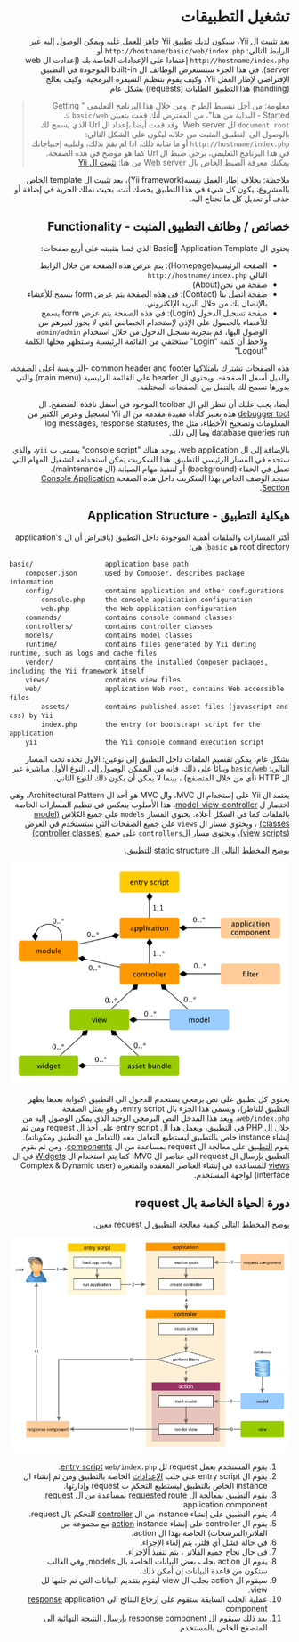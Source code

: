 # <div dir="rtl">تشغيل التطبيقات</div>

<p dir="rtl">
بعد تثبيت ال Yii، سيكون لديك تطبيق Yii جاهز للعمل عليه ويمكن الوصول إليه عبر
الرابط التالي:  <code>http://hostname/basic/web/index.php</code>  أو <code>http://hostname/index.php</code> إعتمادا على الإعدادات
الخاصة بك (إعدادت ال web server). في هذا الجزء سنستعرض الوظائف ال built-in الموجودة في التطبيق الإفتراضي لإطار العمل Yii، وكيف يقوم بتنظيم الشيفرة البرمجية، وكيف يعالج (handling) هذا التطبيق الطلبات (requests) بشكل عام.
</p>

<blockquote><p dir="rtl">
    معلومة: من أجل تبسيط الطرح، ومن خلال هذا البرنامج التعليمي " Getting Started - البداية من هنا"، من المفترض أنك قمت بتعيين <code>basic/web</code> ك <code>document root</code> لل Web server، وقد قمت أيضا بإعداد ال Url الذي يسمح لك بالوصول الى التطبيق المثبت من خلاله ليكون على الشكل التالي: <code>http://hostname/index.php</code> أو ما شابه ذلك.
اذا لم تقم بذلك، ولتلبية إحتياجاتك في هذا البرنامج التعليمي، يرجى ضبط ال Url كما هو موضح في هذه الصفحة.
يمكنك معرفة الضبط الخاص بال Web server من هنا:  <a href="start-installation.md">تثبيت ال Yii </a>
</p></blockquote>

<p dir="rtl">
ملاحظة: بخلاف إطار العمل نفسه(Yii framework)، بعد تثبيت ال template الخاص بالمشروع، يكون كل شيء في هذا التطبيق يخصك أنت، بحيث تملك الحرية في إضافة أو حذف أو تعديل كل ما تحتاج اليه.
</p>


## <div dir="rtl">خصائص / وظائف التطبيق المثبت - Functionality</div> <span id="functionality"></span>

<p dir="rtl">
    يحتوي ال Basic ِApplication Template الذي قمنا بتثبيته على أربع صفحات:
</p>

<ul dir="rtl">
    <li>الصفحة الرئيسية(Homepage): يتم عرض هذه الصفحة من خلال الرابط التالي <code>http://hostname/index.php</code> </li>
    <li>صفحة من نحن(About)</li>
    <li>صفحة اتصل بنا (Contact): في هذه الصفحة يتم عرض form يسمح للأعشاء بالإتصال بك من خلال البريد الإلكتروني.</li>
    <li>صفحة تسجيل الدخول (Login): في هذه الصفحة يتم عرض form يسمح للأعضاء بالحصول على الإذن لإستخدام الخصائص التي لا يجوز لغيرهم من الوصول اليها، قم بتجربة تسجيل الدخول من خلال استخدام <code>admin/admin</code> ولاحظ أن كلمة "Login" ستختفي من القائمة الرئيسية وستظهر محلها الكلمة "Logout"</li>
</ul>

<p dir="rtl">
هذه الصفحات تشترك بامتلاكها common header and footer -الترويسة أعلى الصفحة، والذيل أسفل الصفحة-. ويحتوي ال header على القائمة الرئيسية (main menu) والتي بدورها تسمح لك بالتنقل بين الصفحات المختلفة.
</p>

<p dir="rtl">
    أيضا، يجب عليك أن تنظر الى ال toolbar الموجود في أسفل نافذة المتصفح. ال <a href="https://github.com/yiisoft/yii2-debug/blob/master/docs/guide/README.md">debugger tool</a> هذه تعتبر كأداة مفيدة مقدمة من ال Yii لتسجيل وعرض الكثير من المعلومات وتصحيح الأخطاء، مثل  log messages, response statuses, the database queries run وما إلى ذلك.
</p>

<p dir="rtl">
    بالإضافة إلى ال  web application، يوجد هناك "console script" يسمى ب <code>yii</code>، والذي ستجده في المسار الرئيسي للتطبيق. هذا السكربت يمكن استخدامه لتشغيل المهام التي تعمل في الخفاء (background)  أو لتنفيذ مهام الصيانة (ال maintenance). <br /> ستجد الوصف الخاص بهذا السكربت  
    داخل هذه الصفحة <a href="tutorial-console.md">Console Application Section</a>.
</p>



## <div dir="rtl">هيكلية التطبيق - Application Structure</a> <span id="application-structure"></span>

<p dir="rtl">
    أكثر المسارات والملفات أهمية الموجودة داخل التطبيق (بافتراض أن ال application's root directory هو <code>basic</code>) هي:  
</p>

```
basic/                  application base path
    composer.json       used by Composer, describes package information
    config/             contains application and other configurations
        console.php     the console application configuration
        web.php         the Web application configuration
    commands/           contains console command classes
    controllers/        contains controller classes
    models/             contains model classes
    runtime/            contains files generated by Yii during runtime, such as logs and cache files
    vendor/             contains the installed Composer packages, including the Yii framework itself
    views/              contains view files
    web/                application Web root, contains Web accessible files
        assets/         contains published asset files (javascript and css) by Yii
        index.php       the entry (or bootstrap) script for the application
    yii                 the Yii console command execution script
```

<p dir="rtl">
بشكل عام، يمكن تقسيم الملفات داخل التطبيق إلى نوعين: الاول تجده تحت المسار التالي: <code>basic/web</code والثاني تجده بالمسارات الأخرى.<br />
وبنائا على ذلك، فإنه من الممكن الوصول إلى النوع الأول مباشرة عبر ال HTTP (أي من خلال المتصفح) ، بينما لا يمكن أن يكون ذلك للنوع الثاني.
</p>

<p dir="rtl">
    يعتمد ال Yii على إستخدام ال MVC، وال MVC هو أحد ال Architectural Pattern، وهي اختصار ل <a href="http://wikipedia.org/wiki/Model-view-controller">model-view-controller</a>،
هذا الأسلوب ينعكس في تنظيم المسارات الخاصة بالملفات كما في الشكل أعلاه. يحتوي المسار <code>models</code> على جميع الكلاس <a href="../guide/structure-models.md">(model classes)</a> ، ويحتوي مسار ال <code>views</code> على جميع الصفحات التي ستستخدم في العرض <a href="../guide/structure-controllers.md">(view scripts)</a>، ويحتوي مسار ال<code>controllers</code> على
    جميع <a href="../guide/structure-views.md">(controller classes)</a> 
</p>

<p dir="rtl">
    يوضح المخطط التالي ال static structure للتطبيق. 
</p>

![Static Structure of Application](../guide/images/application-structure.png)

<p dir="rtl">
    يحتوي كل تطبيق على نص برمجي يستخدم للدخول الى التطبيق (كبوابة بعدها يظهر التطبيق للناظر)، ويسمى هذا الجزء بال entry script، وهو يمثل الصفحة <code>web/index.php</code>، ويعد هذا المدخل النص البرمجي الوحيد الذي يمكن الوصول إليه من خلال ال PHP في التطبيق، ويعمل هذا ال entry script على أخذ ال request ومن ثم إنشاء instance خاص بالتطبيق ليستطيع التعامل معه (التعامل مع التطبيق ومكوناته).
    يقوم <a href="../guide/structure-applications.md">التطبيق</a> على معالجة ال request بمساعدة من ال <a href="../guide/concept-components.md">components</a>، ومن ثم بقوم التطبيق بإرسال ال request الى عناصر ال MVC، كما يتم استخدام ال <a href="../guide/structure-widgets.md">Widgets</a> في ال <a href="../guide/structure-views.md">views</a> للمساعدة في إنشاء العناصر المعقدة والمتغيرة (Complex & Dynamic user interface) لواجهة المستخدم.
</p>


## <div dir="rtl">دورة الحياة الخاصة بال request</a> <span id="request-lifecycle"></span>

<p dir="rtl">
يوضح المخطط التالي كيفية معالجة التطبيق ل request معين.
</p>

![Request Lifecycle](../guide/images/request-lifecycle.png)

<ol dir="rtl">
    <li>يقوم المستخدم بعمل request لل <a href="../guide/structure-entry-scripts.md">entry script</a> <code>web/index.php</code>.</li>
    <li>يقوم ال entry script على جلب <a href="../guide/concept-configurations.md">الإعدادات</a> الخاصة بالتطبيق ومن ثم إنشاء ال instance الخاص بالتطبيق ليستطيع التحكم ب request وإدارتها.</li>
    <li>يقوم التطبيق بمعالجة ال <a href="../guide/runtime-routing.md">requested route</a> بمساعدة من ال <a href="../guide/runtime-requests.md">request</a> application component.</li>
    <li>يقوم التطبيق على إنشاء instance من ال <a href="../guide/structure-controllers.md">controller</a> للتحكم بال request.</li>
    <li>يقوم ال controller على إنشاء <a href="../guide/structure-controllers.md">action</a> instance مع مجموعة من الفلاتر(المرشحات) الخاصة بهذا ال action.</li>
    <li>في حالة فشل أي فلتر، يتم إلغاء الإجراء.</li>
    <li>في حال نجاح جميع الفلاتر ، يتم تنفيذ الإجراء.</li>
    <li>يقوم ال action بجلب بعض البيانات الخاصة بال models, وفي الغالب ستكون من قاعدة البيانات إن أمكن ذلك.</li>
    <li>سيقوم ال action بجلب ال view ليقوم بتقديم البيانات التي تم جلبها لل view.</li>
    <li>عملية الجلب السابقة ستقوم على إرجاع النتائج الى <a href="../guide/runtime-responses.md">response</a> application component</li>
    <li>بعد ذلك سيقوم ال response component بإرسال النتيجة النهائية الى المتصفح الخاص بالمستخدم. </li>
</ol>
